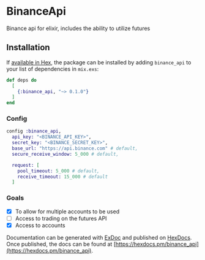 # BinanceApi

Binance api for elixir, includes the ability to utilize futures

## Installation

If [available in Hex](https://hex.pm/docs/publish), the package can be installed
by adding `binance_api` to your list of dependencies in `mix.exs`:

```elixir
def deps do
  [
    {:binance_api, "~> 0.1.0"}
  ]
end
```

### Config
```elixir
config :binance_api,
  api_key: "<BINANCE_API_KEY>",
  secret_key: "<BINANCE_SECRET_KEY>",
  base_url: "https://api.binance.com" # default,
  secure_receive_window: 5_000 # default,

  request: [
    pool_timeout: 5_000 # default,
    receive_timeout: 15_000 # default
  ]
```

### Goals

- [x] To allow for multiple accounts to be used
- [ ] Access to trading on the futures API
- [x] Access to accounts

Documentation can be generated with [ExDoc](https://github.com/elixir-lang/ex_doc)
and published on [HexDocs](https://hexdocs.pm). Once published, the docs can
be found at [https://hexdocs.pm/binance_api](https://hexdocs.pm/binance_api).

